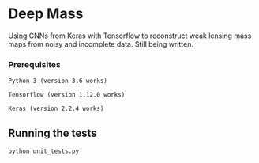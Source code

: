 # Deep Mass
Using CNNs from Keras with Tensorflow to reconstruct weak lensing mass maps from noisy and incomplete data. Still being written.

### Prerequisites

```
Python 3 (version 3.6 works)

Tensorflow (version 1.12.0 works)

Keras (version 2.2.4 works)
```

## Running the tests

```
python unit_tests.py
```
